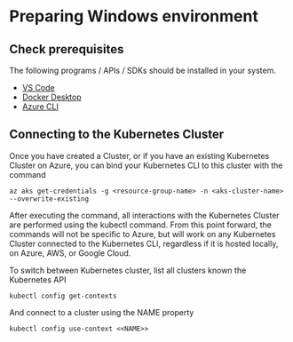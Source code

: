 # Preparing Windows environment

## Check prerequisites

The following programs / APIs / SDKs should be installed in your system.

- [VS Code](https://code.visualstudio.com/)
- [Docker Desktop](https://www.docker.com/products/docker-desktop/)
- [Azure CLI](https://learn.microsoft.com/en-us/cli/azure/install-azure-cli)

## Connecting to the Kubernetes Cluster

Once you have created a Cluster, or if you have an existing Kubernetes Cluster on Azure, you can bind your Kubernetes CLI to this cluster with the command

```
az aks get-credentials -g <resource-group-name> -n <aks-cluster-name> --overwrite-existing
```

After executing the command, all interactions with the Kubernetes Cluster are performed using the kubectl command. From this point forward, the commands will not be specific to Azure, but will work on any Kubernetes Cluster connected to the Kubernetes CLI, regardless if it is hosted locally, on Azure, AWS, or Google Cloud.

To switch between Kubernetes cluster, list all clusters known the Kubernetes API

```
kubectl config get-contexts
```

And connect to a cluster using the NAME property

```
kubectl config use-context <<NAME>>
```